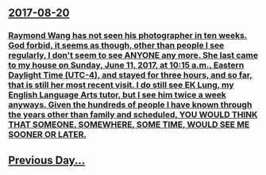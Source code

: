 ## [2017-08-20](/news/2017/08/20/index.md)

### [Raymond Wang has not seen his photographer in ten weeks. God forbid, it seems as though, other than people I see regularly, I don't seem to see ANYONE any more. She last came to my house on Sunday, June 11, 2017, at 10:15 a.m., Eastern Daylight Time (UTC-4), and stayed for three hours, and so far, that is still her most recent visit. I do still see EK Lung, my English Language Arts tutor, but I see him twice a week anyways. Given the hundreds of people I have known through the years other than family and scheduled, YOU WOULD THINK THAT SOMEONE, SOMEWHERE, SOME TIME, WOULD SEE ME SOONER OR LATER. ](/news/2017/08/20/raymond-wang-has-not-seen-his-photographer-in-ten-weeks-god-forbid-it-seems-as-though-other-than-people-i-see-regularly-i-don-t-seem-to.md)
## [Previous Day...](/news/2017/08/19/index.md)

